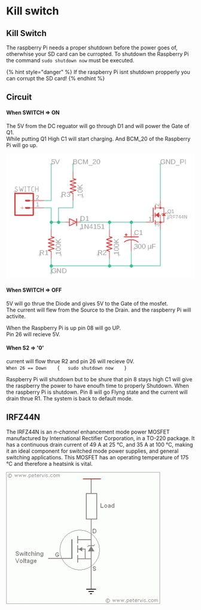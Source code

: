 # Kill switch

## Kill Switch

The raspberry Pi needs a proper shutdown before the power goes of, otherwhise your SD card can be curropted. To shutdown the Raspberry Pi the command `sudo shutdown now` must be executed.

{% hint style="danger" %}
If the raspberry Pi isnt shutdown propperly you can corrupt the SD card!
{% endhint %}

## Circuit

#### When SWITCH =&gt; ON

The 5V from the DC reguator will go through D1 and will power the Gate of Q1.  
While putting Q1 High C1 will start charging. And BCM\_20 of the Raspberry Pi will go up.

![](../../../.gitbook/assets/screenshot-2019-05-30-at-20.33.13.png)

#### When SWITCH =&gt; OFF 

5V will go thrue the Diode and gives 5V to the Gate of the mosfet.   
The current will flew from the Source to the Drain. and the raspberry Pi will activite.

When the Raspberry Pi is up pin 08 will go UP.   
Pin 26 will recieve 5V.

#### When S2 =&gt; '0'

current will flow thrue R2 and pin 26 will recieve 0V.   
`When 26 == Down   
  {  
  sudo shutdown now   
  }`

Raspberry Pi will shutdown but to be shure that pin 8 stays high C1 will give the raspberry the power to have enoufh time to properly Shutdown. When the raspberry Pi is shutdown. Pin 8 will go Flyng state and the current will drain thrue R1. The system is back to default mode. 

## IRFZ44N

  
The IRFZ44N is an _n-channel_ enhancement mode power MOSFET manufactured by International Rectifier Corporation, in a TO-220 package. It has a continuous drain current of 49 A at 25 °C, and 35 A at 100 °C, making it an ideal component for switched mode power supplies, and general switching applications. This MOSFET has an operating temperature of 175 °C and therefore a heatsink is vital.

![](../../../.gitbook/assets/irfz44n_circuit.gif)





